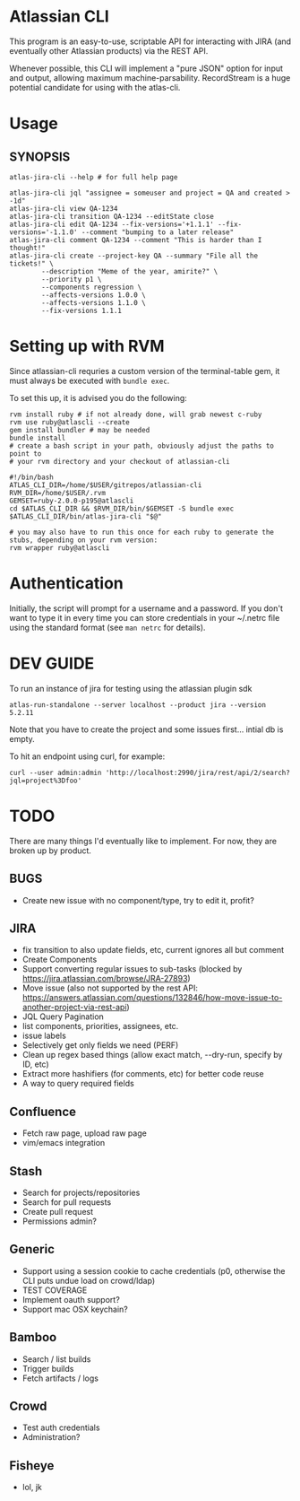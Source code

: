 # Atlassian CLI

This program is an easy-to-use, scriptable API for interacting with JIRA (and
eventually other Atlassian products) via the REST API.

Whenever possible, this CLI will implement a "pure JSON" option for input and
output, allowing maximum machine-parsability.  RecordStream is a huge potential
candidate for using with the atlas-cli.

# Usage

## SYNOPSIS

    atlas-jira-cli --help # for full help page

    atlas-jira-cli jql "assignee = someuser and project = QA and created > -1d"
    atlas-jira-cli view QA-1234
    atlas-jira-cli transition QA-1234 --editState close
    atlas-jira-cli edit QA-1234 --fix-versions='+1.1.1' --fix-versions='-1.1.0' --comment "bumping to a later release"
    atlas-jira-cli comment QA-1234 --comment "This is harder than I thought!"
    atlas-jira-cli create --project-key QA --summary "File all the tickets!" \
            --description "Meme of the year, amirite?" \
            --priority p1 \
            --components regression \
            --affects-versions 1.0.0 \
            --affects-versions 1.1.0 \
            --fix-versions 1.1.1

# Setting up with RVM

Since atlassian-cli requries a custom version of the terminal-table gem, it must always be executed with `bundle exec`.

To set this up, it is advised you do the following:

    rvm install ruby # if not already done, will grab newest c-ruby
    rvm use ruby@atlascli --create
    gem install bundler # may be needed
    bundle install
    # create a bash script in your path, obviously adjust the paths to point to
    # your rvm directory and your checkout of atlassian-cli

    #!/bin/bash
    ATLAS_CLI_DIR=/home/$USER/gitrepos/atlassian-cli
    RVM_DIR=/home/$USER/.rvm
    GEMSET=ruby-2.0.0-p195@atlascli
    cd $ATLAS_CLI_DIR && $RVM_DIR/bin/$GEMSET -S bundle exec $ATLAS_CLI_DIR/bin/atlas-jira-cli "$@"

    # you may also have to run this once for each ruby to generate the stubs, depending on your rvm version:
    rvm wrapper ruby@atlascli

# Authentication

Initially, the script will prompt for a username and a password.  If you don't
want to type it in every time you can store credentials in your ~/.netrc file
using the standard format (see `man netrc` for details).

# DEV GUIDE

To run an instance of jira for testing using the atlassian plugin sdk

    atlas-run-standalone --server localhost --product jira --version 5.2.11

Note that you have to create the project and some issues first... intial db is empty.

To hit an endpoint using curl, for example:

    curl --user admin:admin 'http://localhost:2990/jira/rest/api/2/search?jql=project%3Dfoo'

# TODO
There are many things I'd eventually like to implement.  For now, they are
broken up by product.

## BUGS
* Create new issue with no component/type, try to edit it, profit?

## JIRA
* fix transition to also update fields, etc, current ignores all but comment
* Create Components
* Support converting regular issues to sub-tasks (blocked by https://jira.atlassian.com/browse/JRA-27893)
* Move issue (also not supported by the rest API: https://answers.atlassian.com/questions/132846/how-move-issue-to-another-project-via-rest-api)
* JQL Query Pagination
* list components, priorities, assignees, etc.
* issue labels
* Selectively get only fields we need (PERF)
* Clean up regex based things (allow exact match, --dry-run, specify by ID, etc)
* Extract more hashifiers (for comments, etc) for better code reuse
* A way to query required fields

## Confluence
* Fetch raw page, upload raw page
* vim/emacs integration

## Stash
* Search for projects/repositories
* Search for pull requests
* Create pull request
* Permissions admin?

## Generic
* Support using a session cookie to cache credentials (p0, otherwise the CLI puts undue load on crowd/ldap)
* TEST COVERAGE
* Implement oauth support?
* Support mac OSX keychain?

## Bamboo
* Search / list builds
* Trigger builds
* Fetch artifacts / logs

## Crowd
* Test auth credentials
* Administration?

## Fisheye
* lol, jk

